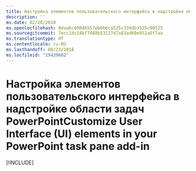 ```yaml
---
title: Настройка элементов пользовательского интерфейса в надстройке области задач PowerPoint
description: ''
ms.date: 02/28/2018
ms.openlocfilehash: 0daa6c690d6557eb6b6ca525c339db3525c90525
ms.sourcegitcommit: 7ecc1dc24bf7488b53117d7a83ad60e952a6f7aa
ms.translationtype: HT
ms.contentlocale: ru-RU
ms.lasthandoff: 08/23/2018
ms.locfileid: "19439602"
---
```

# <a name="customize-user-interface-ui-elements-in-your-powerpoint-task-pane-add-in"></a><span data-ttu-id="b8e07-102">Настройка элементов пользовательского интерфейса в надстройке области задач PowerPoint</span><span class="sxs-lookup"><span data-stu-id="b8e07-102">Customize User Interface (UI) elements in your PowerPoint task pane add-in</span></span>

[!INCLUDE[](../includes/powerpoint-tutorial-customize-ui.md)]
